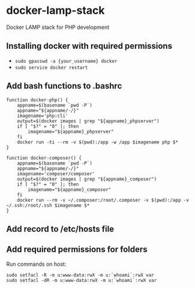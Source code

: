 # docker-lamp-stack
Docker LAMP stack for PHP development

## Installing docker with required permissions
- `sudo gpasswd -a {your_username} docker`
- `sudo service docker restart`

## Add bash functions to .bashrc

    function docker-php() {
        appname=$(basename `pwd -P`)
        appname="${appname/-/}"
        imagename='php:cli'
        output=$(docker images | grep "${appname}_phpserver")
        if [ "$?" = "0" ]; then
            imagename="${appname}_phpserver"
        fi
        docker run -ti --rm -v $(pwd):/app -w /app $imagename php $*
    }

    function docker-composer() {
        appname=$(basename `pwd -P`)
        appname="${appname/-/}"
        imagename='composer/composer'
        output=$(docker images | grep "${appname}_composer")
        if [ "$?" = "0" ]; then
            imagename="${appname}_composer"
        fi
        docker run --rm -v ~/.composer:/root/.composer -v $(pwd):/app -v ~/.ssh:/root/.ssh $imagename $*
    }

## Add record to /etc/hosts file


## Add required permissions for folders

Run commands on host:

    sudo setfacl -R -m u:www-data:rwX -m u:`whoami`:rwX var
    sudo setfacl -dR -m u:www-data:rwX -m u:`whoami`:rwX var
